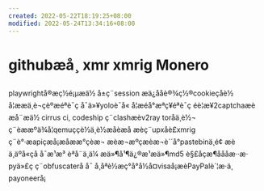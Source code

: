 ```yaml
---
created: 2022-05-22T18:19:25+08:00
modified: 2022-05-24T13:34:16+08:00
---
```


# githubæå¸ xmr xmrig Monero

playwrightå®æç½é¡µæä½ å±ç¨session æä¿å­åè®¾ç½®cookieçåè½ å¦ææä¸è¬çèºæéªè¯ç å¯ä»¥yoloè¯å« å¦æéå°æªç¥éªè¯ç éè¦æ¥2captchaæèæå¨æä½
cirrus ci, codeship
ç¨clashæèv2ray toråä¸­è½¬ ç¨èææºä¾å¦qemuççè½ä¸è½æåèæå æèç¨upxåè£xmrig
ç¨è°·æ­apiçæå¡æåææ°çèæ¬ æèæ¬æºçæèæ¬è´´å°pastebinä¸é¢ æèä¸äºå«çå å¯æ¹æ³ èªå¨ä¸ä¼ æä»¶å¹¶ä¿®æ¹æä»¶md5 è§£åçæ¶åååæ··æ· pyä»£ç ç¨obfuscaterå å¯
å¸åªè½æç°å°å½å¤visaå¡æèPayPalè´¦æ·ä¸ payoneerå¡
